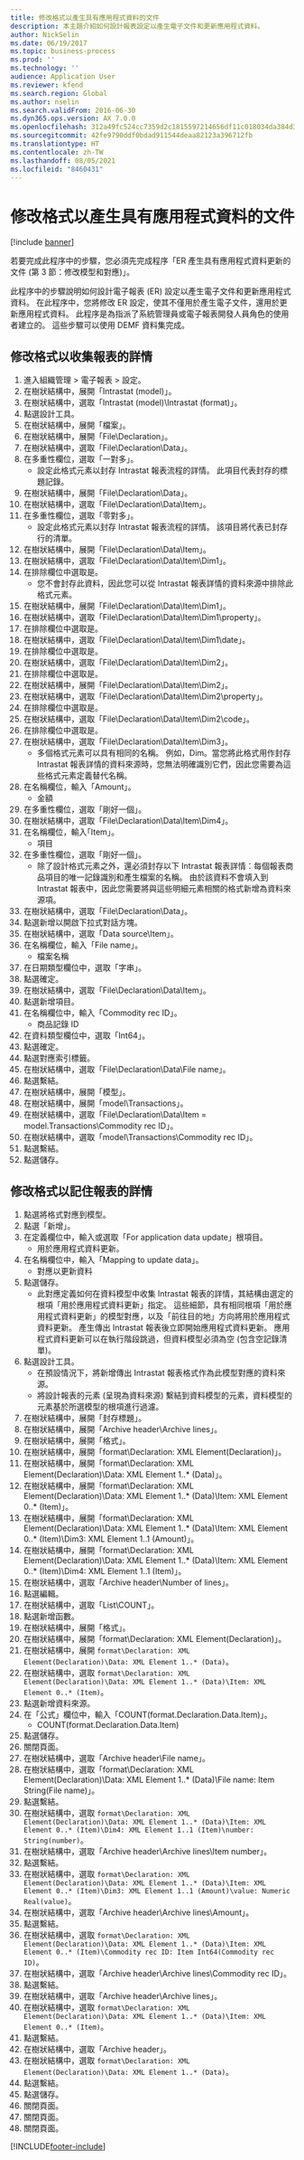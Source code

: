 ```yaml
---
title: 修改格式以產生具有應用程式資料的文件
description: 本主題介紹如何設計報表設定以產生電子文件和更新應用程式資料。
author: NickSelin
ms.date: 06/19/2017
ms.topic: business-process
ms.prod: ''
ms.technology: ''
audience: Application User
ms.reviewer: kfend
ms.search.region: Global
ms.author: nselin
ms.search.validFrom: 2016-06-30
ms.dyn365.ops.version: AX 7.0.0
ms.openlocfilehash: 312a49fc524cc7359d2c1815597214656df11c018034da384d30bfb9d9efee4b
ms.sourcegitcommit: 42fe9790ddf0bdad911544deaa82123a396712fb
ms.translationtype: HT
ms.contentlocale: zh-TW
ms.lasthandoff: 08/05/2021
ms.locfileid: "8460431"
---
```

# <a name="modify-formats-to-generate-documents-that-have-application-data"></a>修改格式以產生具有應用程式資料的文件

[!include [banner](../../includes/banner.md)]

若要完成此程序中的步驟，您必須先完成程序「ER 產生具有應用程式資料更新的文件 (第 3 節：修改模型和對應)」。

此程序中的步驟說明如何設計電子報表 (ER) 設定以產生電子文件和更新應用程式資料。 在此程序中，您將修改 ER 設定，使其不僅用於產生電子文件，還用於更新應用程式資料。 此程序是為指派了系統管理員或電子報表開發人員角色的使用者建立的。 這些步驟可以使用 DEMF 資料集完成。


## <a name="modify-format-to-collect-details-of-reporting"></a>修改格式以收集報表的詳情
1. 進入組織管理 > 電子報表 > 設定。
2. 在樹狀結構中，展開「Intrastat (model)」。
3. 在樹狀結構中，選取「Intrastat (model)\Intrastat (format)」。
4. 點選設計工具。
5. 在樹狀結構中，展開「檔案」。
6. 在樹狀結構中，展開「File\Declaration」。
7. 在樹狀結構中，選取「File\Declaration\Data」。
8. 在多重性欄位，選取「一對多」。
    * 設定此格式元素以封存 Intrastat 報表流程的詳情。 此項目代表封存的標題記錄。  
9. 在樹狀結構中，展開「File\Declaration\Data」。
10. 在樹狀結構中，選取「File\Declaration\Data\Item」。
11. 在多重性欄位，選取「零對多」。
    * 設定此格式元素以封存 Intrastat 報表流程的詳情。 該項目將代表已封存行的清單。  
12. 在樹狀結構中，展開「File\Declaration\Data\Item」。
13. 在樹狀結構中，選取「File\Declaration\Data\Item\Dim1」。
14. 在排除欄位中選取是。
    * 您不會封存此資料，因此您可以從 Intrastat 報表詳情的資料來源中排除此格式元素。  
15. 在樹狀結構中，展開「File\Declaration\Data\Item\Dim1」。
16. 在樹狀結構中，選取「File\Declaration\Data\Item\Dim1\property」。
17. 在排除欄位中選取是。
18. 在樹狀結構中，選取「File\Declaration\Data\Item\Dim1\date」。
19. 在排除欄位中選取是。
20. 在樹狀結構中，選取「File\Declaration\Data\Item\Dim2」。
21. 在排除欄位中選取是。
22. 在樹狀結構中，展開「File\Declaration\Data\Item\Dim2」。
23. 在樹狀結構中，選取「File\Declaration\Data\Item\Dim2\property」。
24. 在排除欄位中選取是。
25. 在樹狀結構中，選取「File\Declaration\Data\Item\Dim2\code」。
26. 在排除欄位中選取是。
27. 在樹狀結構中，選取「File\Declaration\Data\Item\Dim3」。
    * 多個格式元素可以具有相同的名稱。 例如，Dim。當您將此格式用作封存 Intrastat 報表詳情的資料來源時，您無法明確識別它們，因此您需要為這些格式元素定義替代名稱。   
28. 在名稱欄位，輸入「Amount」。
    * 金額  
29. 在多重性欄位，選取「剛好一個」。
30. 在樹狀結構中，選取「File\Declaration\Data\Item\Dim4」。
31. 在名稱欄位，輸入｢Item」。
    * 項目  
32. 在多重性欄位，選取「剛好一個」。
    * 除了設計格式元素之外，還必須封存以下 Intrastat 報表詳情：每個報表商品項目的唯一記錄識別和產生檔案的名稱。 由於該資料不會填入到 Intrastat 報表中，因此您需要將與這些明細元素相關的格式新增為資料來源項。  
33. 在樹狀結構中，選取「File\Declaration\Data」。
34. 點選新增以開啟下拉式對話方塊。
35. 在樹狀結構中，選取「Data source\Item」。
36. 在名稱欄位，輸入「File name」。
    * 檔案名稱  
37. 在日期類型欄位中，選取「字串」。
38. 點選確定。
39. 在樹狀結構中，選取「File\Declaration\Data\Item」。
40. 點選新增項目。
41. 在名稱欄位中，輸入「Commodity rec ID」。
    * 商品記錄 ID  
42. 在資料類型欄位中，選取「Int64」。
43. 點選確定。
44. 點選對應索引標籤。
45. 在樹狀結構中，選取「File\Declaration\Data\File name」。
46. 點選繫結。
47. 在樹狀結構中，展開「模型」。
48. 在樹狀結構中，展開「model\Transactions」。
49. 在樹狀結構中，選取「File\Declaration\Data\Item = model.Transactions\Commodity rec ID」。
50. 在樹狀結構中，選取「model\Transactions\Commodity rec ID」。
51. 點選繫結。
52. 點選儲存。

## <a name="modify-format-to-memorize-details-of-reporting"></a>修改格式以記住報表的詳情

1. 點選將格式對應到模型。
2. 點選「新增」。
3. 在定義欄位中，輸入或選取「For application data update」根項目。
    * 用於應用程式資料更新。
4. 在名稱欄位中，輸入「Mapping to update data」。
    * 對應以更新資料  
5. 點選儲存。
    * 此對應定義如何在資料模型中收集 Intrastat 報表的詳情，其結構由選定的根項「用於應用程式資料更新」指定。 這些細節，具有相同根項「用於應用程式資料更新」的模型對應，以及「前往目的地」方向將用於應用程式資料更新。 產生傳出 Intrastat 報表後立即開始應用程式資料更新。 應用程式資料更新可以在執行階段跳過，但資料模型必須為空 (包含空記錄清單)。
6. 點選設計工具。
    * 在預設情況下，將新增傳出 Intrastat 報表格式作為此模型對應的資料來源。  
    * 將設計報表的元素 (呈現為資料來源) 繫結到資料模型的元素，資料模型的元素基於所選模型的根項進行過濾。  
7. 在樹狀結構中，展開「封存標題」。
8. 在樹狀結構中，展開「Archive header\Archive lines」。
9. 在樹狀結構中，展開「格式」。
10. 在樹狀結構中，展開「format\Declaration: XML Element(Declaration)」。
11. 在樹狀結構中，展開「format\Declaration: XML Element(Declaration)\Data: XML Element 1..* (Data)」。
12. 在樹狀結構中，展開「format\Declaration: XML Element(Declaration)\Data: XML Element 1..* (Data)\Item: XML Element 0..* (Item)」。
13. 在樹狀結構中，展開「format\Declaration: XML Element(Declaration)\Data: XML Element 1..* (Data)\Item: XML Element 0..* (Item)\Dim3: XML Element 1..1 (Amount)」。
14. 在樹狀結構中，展開「format\Declaration: XML Element(Declaration)\Data: XML Element 1..* (Data)\Item: XML Element 0..* (Item)\Dim4: XML Element 1..1 (Item)」。
15. 在樹狀結構中，選取「Archive header\Number of lines」。
16. 點選編輯。
17. 在樹狀結構中，選取「List\COUNT」。
18. 點選新增函數。
19. 在樹狀結構中，展開「格式」。
20. 在樹狀結構中，展開「format\Declaration: XML Element(Declaration)」。
21. 在樹狀結構中，展開 `format\Declaration: XML Element(Declaration)\Data: XML Element 1..* (Data)`。
22. 在樹狀結構中，選取 `format\Declaration: XML Element(Declaration)\Data: XML Element 1..* (Data)\Item: XML Element 0..* (Item)`。
23. 點選新增資料來源。
24. 在「公式」欄位中，輸入「COUNT(format.Declaration.Data.Item)」。
    * COUNT(format.Declaration.Data.Item)  
25. 點選儲存。
26. 關閉頁面。
27. 在樹狀結構中，選取「Archive header\File name」。
28. 在樹狀結構中，選取「format\Declaration: XML Element(Declaration)\Data: XML Element 1..* (Data)\File name: Item String(File name)」。
29. 點選繫結。
30. 在樹狀結構中，選取 `format\Declaration: XML Element(Declaration)\Data: XML Element 1..* (Data)\Item: XML Element 0..* (Item)\Dim4: XML Element 1..1 (Item)\number: String(number)`。
31. 在樹狀結構中，選取「Archive header\Archive lines\Item number」。
32. 點選繫結。
33. 在樹狀結構中，選取 `format\Declaration: XML Element(Declaration)\Data: XML Element 1..* (Data)\Item: XML Element 0..* (Item)\Dim3: XML Element 1..1 (Amount)\value: Numeric Real(value)`。
34. 在樹狀結構中，選取「Archive header\Archive lines\Amount」。
35. 點選繫結。
36. 在樹狀結構中，選取 `format\Declaration: XML Element(Declaration)\Data: XML Element 1..* (Data)\Item: XML Element 0..* (Item)\Commodity rec ID: Item Int64(Commodity rec ID)`。
37. 在樹狀結構中，選取「Archive header\Archive lines\Commodity rec ID」。
38. 點選繫結。
39. 在樹狀結構中，選取「Archive header\Archive lines」。
40. 在樹狀結構中，選取 `format\Declaration: XML Element(Declaration)\Data: XML Element 1..* (Data)\Item: XML Element 0..* (Item)`。
41. 點選繫結。
42. 在樹狀結構中，選取「Archive header」。
43. 在樹狀結構中，選取 `format\Declaration: XML Element(Declaration)\Data: XML Element 1..* (Data)`。
44. 點選繫結。
45. 點選儲存。
46. 關閉頁面。
47. 關閉頁面。
48. 關閉頁面。


[!INCLUDE[footer-include](../../../../includes/footer-banner.md)]